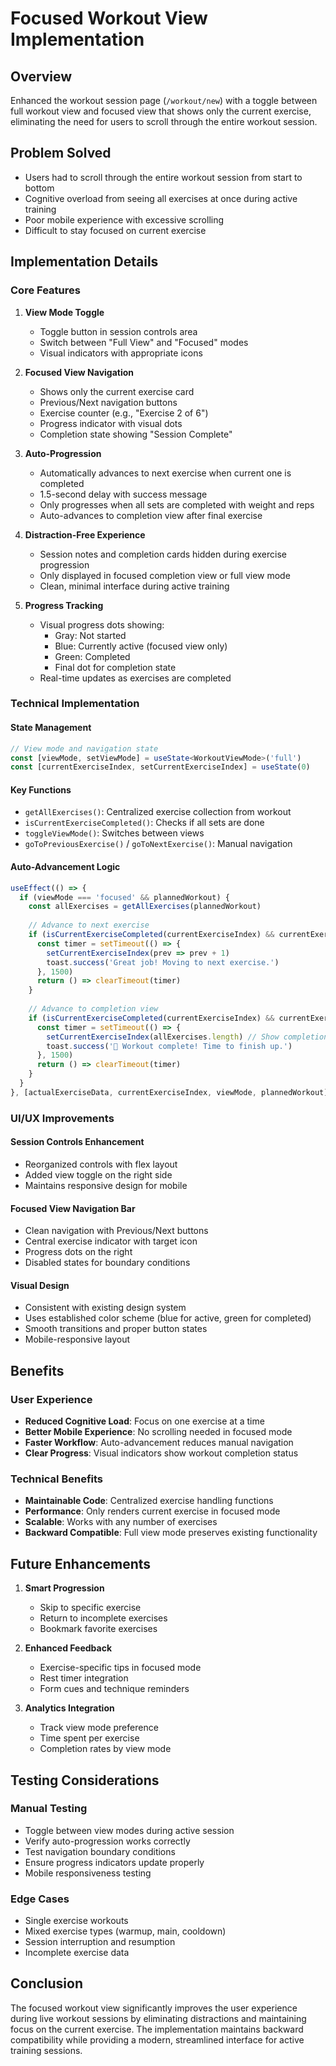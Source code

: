 # Focused Workout View Implementation

## Overview
Enhanced the workout session page (`/workout/new`) with a toggle between full workout view and focused view that shows only the current exercise, eliminating the need for users to scroll through the entire workout session.

## Problem Solved
- Users had to scroll through the entire workout session from start to bottom
- Cognitive overload from seeing all exercises at once during active training
- Poor mobile experience with excessive scrolling
- Difficult to stay focused on current exercise

## Implementation Details

### Core Features
1. **View Mode Toggle**
   - Toggle button in session controls area
   - Switch between "Full View" and "Focused" modes
   - Visual indicators with appropriate icons

2. **Focused View Navigation**
   - Shows only the current exercise card
   - Previous/Next navigation buttons
   - Exercise counter (e.g., "Exercise 2 of 6")
   - Progress indicator with visual dots
   - Completion state showing "Session Complete"

3. **Auto-Progression**
   - Automatically advances to next exercise when current one is completed
   - 1.5-second delay with success message
   - Only progresses when all sets are completed with weight and reps
   - Auto-advances to completion view after final exercise

4. **Distraction-Free Experience**
   - Session notes and completion cards hidden during exercise progression
   - Only displayed in focused completion view or full view mode
   - Clean, minimal interface during active training

5. **Progress Tracking**
   - Visual progress dots showing:
     - Gray: Not started
     - Blue: Currently active (focused view only)
     - Green: Completed
     - Final dot for completion state
   - Real-time updates as exercises are completed

### Technical Implementation

#### State Management
```typescript
// View mode and navigation state
const [viewMode, setViewMode] = useState<WorkoutViewMode>('full')
const [currentExerciseIndex, setCurrentExerciseIndex] = useState(0)
```

#### Key Functions
- `getAllExercises()`: Centralized exercise collection from workout
- `isCurrentExerciseCompleted()`: Checks if all sets are done
- `toggleViewMode()`: Switches between views
- `goToPreviousExercise()` / `goToNextExercise()`: Manual navigation

#### Auto-Advancement Logic
```typescript
useEffect(() => {
  if (viewMode === 'focused' && plannedWorkout) {
    const allExercises = getAllExercises(plannedWorkout)
    
    // Advance to next exercise
    if (isCurrentExerciseCompleted(currentExerciseIndex) && currentExerciseIndex < allExercises.length - 1) {
      const timer = setTimeout(() => {
        setCurrentExerciseIndex(prev => prev + 1)
        toast.success('Great job! Moving to next exercise.')
      }, 1500)
      return () => clearTimeout(timer)
    }
    
    // Advance to completion view
    if (isCurrentExerciseCompleted(currentExerciseIndex) && currentExerciseIndex === allExercises.length - 1) {
      const timer = setTimeout(() => {
        setCurrentExerciseIndex(allExercises.length) // Show completion view
        toast.success('🎉 Workout complete! Time to finish up.')
      }, 1500)
      return () => clearTimeout(timer)
    }
  }
}, [actualExerciseData, currentExerciseIndex, viewMode, plannedWorkout])
```

### UI/UX Improvements

#### Session Controls Enhancement
- Reorganized controls with flex layout
- Added view toggle on the right side
- Maintains responsive design for mobile

#### Focused View Navigation Bar
- Clean navigation with Previous/Next buttons
- Central exercise indicator with target icon
- Progress dots on the right
- Disabled states for boundary conditions

#### Visual Design
- Consistent with existing design system
- Uses established color scheme (blue for active, green for completed)
- Smooth transitions and proper button states
- Mobile-responsive layout

## Benefits

### User Experience
- **Reduced Cognitive Load**: Focus on one exercise at a time
- **Better Mobile Experience**: No scrolling needed in focused mode
- **Faster Workflow**: Auto-advancement reduces manual navigation
- **Clear Progress**: Visual indicators show workout completion status

### Technical Benefits
- **Maintainable Code**: Centralized exercise handling functions
- **Performance**: Only renders current exercise in focused mode
- **Scalable**: Works with any number of exercises
- **Backward Compatible**: Full view mode preserves existing functionality

## Future Enhancements

1. **Smart Progression**
   - Skip to specific exercise
   - Return to incomplete exercises
   - Bookmark favorite exercises

2. **Enhanced Feedback**
   - Exercise-specific tips in focused mode
   - Rest timer integration
   - Form cues and technique reminders

3. **Analytics Integration**
   - Track view mode preference
   - Time spent per exercise
   - Completion rates by view mode

## Testing Considerations

### Manual Testing
- Toggle between view modes during active session
- Verify auto-progression works correctly
- Test navigation boundary conditions
- Ensure progress indicators update properly
- Mobile responsiveness testing

### Edge Cases
- Single exercise workouts
- Mixed exercise types (warmup, main, cooldown)
- Session interruption and resumption
- Incomplete exercise data

## Conclusion
The focused workout view significantly improves the user experience during live workout sessions by eliminating distractions and maintaining focus on the current exercise. The implementation maintains backward compatibility while providing a modern, streamlined interface for active training sessions. 